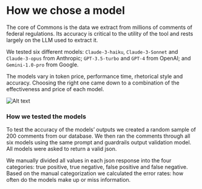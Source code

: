 # How we chose a model

The core of Commons is the data we extract from millions of comments of federal regulations. Its accuracy is critical to the utility of the tool and rests largely on the LLM used to extract it. 

We tested six different models: `Claude-3-haiku`, `Claude-3-Sonnet` and `Claude-3-opus` from Anthropic; `GPT-3.5-turbo` and `GPT-4` from OpenAI; and `Gemini-1.0-pro` from Google. 

The models vary in token price, performance time, rhetorical style and accuracy.
Choosing the right one came down to a combination of the effectiveness and price of each model.

![Alt text](/images/table1.png?raw=true "Optional Title")

### How we tested the models
To test the accuracy of the models’ outputs we created a random sample of 200 comments from our database. 
We then ran the comments through all six models using the same prompt and guardrails output validation model. All models were asked to return a valid json. 

We manually divided all values in each json response into the four categories: true positive, true negative, false positive and false negative. Based on the manual categorization we calculated the error rates: how often do the models make up or miss information. 
